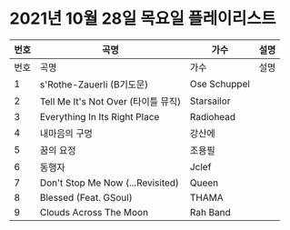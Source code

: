 # 2021년 10월 28일 목요일 플레이리스트

| 번호 | 곡명 | 가수 | 설명 |
|------|------|------|------|
| 번호 | 곡명 | 가수 | 설명 |
| 1 | s'Rothe-Zauerli (B기도문) | Ose Schuppel |  |
| 2 | Tell Me It's Not Over (타이틀 뮤직) | Starsailor |  |
| 3 | Everything In Its Right Place | Radiohead |  |
| 4 | 내마음의 구멍 | 강산에 |  |
| 5 | 꿈의 요정 | 조용필 |  |
| 6 | 동행자 | Jclef |  |
| 7 | Don't Stop Me Now (...Revisited) | Queen |  |
| 8 | Blessed (Feat. GSoul) | THAMA |  |
| 9 | Clouds Across The Moon | Rah Band |  |
